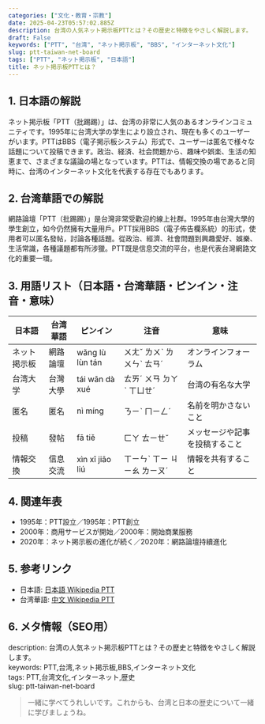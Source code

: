```yaml
---
categories: ["文化・教育・宗教"]
date: 2025-04-23T05:57:02.885Z
description: 台湾の人気ネット掲示板PTTとは？その歴史と特徴をやさしく解説します。
draft: False
keywords: ["PTT", "台湾", "ネット掲示板", "BBS", "インターネット文化"]
slug: ptt-taiwan-net-board
tags: ["PTT", "ネット掲示板", "日本語"]
title: ネット掲示板PTTとは？
---
```




## 1. 日本語の解説
ネット掲示板「PTT（批踢踢）」は、台湾の非常に人気のあるオンラインコミュニティです。1995年に台湾大学の学生により設立され、現在も多くのユーザーがいます。PTTはBBS（電子掲示板システム）形式で、ユーザーは匿名で様々な話題について投稿できます。政治、経済、社会問題から、趣味や娯楽、生活の知恵まで、さまざまな議論の場となっています。PTTは、情報交換の場であると同時に、台湾のインターネット文化を代表する存在でもあります。

## 2. 台湾華語での解説
網路論壇「PTT（批踢踢）」是台灣非常受歡迎的線上社群。1995年由台灣大學的學生創立，如今仍然擁有大量用戶。PTT採用BBS（電子佈告欄系統）的形式，使用者可以匿名發帖，討論各種話題。從政治、經濟、社會問題到興趣愛好、娛樂、生活常識，各種議題都有所涉獵。PTT既是信息交流的平台，也是代表台灣網路文化的重要一環。

## 3. 用語リスト（日本語・台湾華語・ピンイン・注音・意味）
| 日本語   | 台湾華語      | ピンイン | 注音     | 意味                      |
|---------|--------------|---------|----------|--------------------------|
| ネット掲示板 | 網路論壇      | wǎng lù lùn tán | ㄨㄤˇ ㄌㄨˋ ㄌㄨㄣˋ ㄊㄢˊ | オンラインフォーラム        |
| 台湾大学 | 台灣大學     | tái wān dà xué | ㄊㄞˊ ㄨㄢ ㄉㄚˋ ㄒㄩㄝˊ | 台湾の有名な大学           |
| 匿名     | 匿名          | nì míng | ㄋㄧˋ ㄇㄧㄥˊ | 名前を明かさないこと        |
| 投稿     | 發帖          | fā tiě   | ㄈㄚ ㄊㄧㄝˇ     | メッセージや記事を投稿すること |
| 情報交換 | 信息交流     | xìn xī jiāo liú | ㄒㄧㄣˋ ㄒㄧ ㄐㄧㄠ ㄌㄧㄡˊ | 情報を共有すること          |

## 4. 関連年表
- 1995年：PTT設立／1995年：PTT創立
- 2000年：商用サービスが開始／2000年：開始商業服務
- 2020年：ネット掲示板の進化が続く／2020年：網路論壇持續進化

## 5. 参考リンク
- 日本語: [日本語 Wikipedia PTT](https://ja.wikipedia.org/wiki/PTT_(ネット掲示板))
- 台湾華語: [中文 Wikipedia PTT](https://zh.wikipedia.org/wiki/PTT)

## 6. メタ情報（SEO用）
description: 台湾の人気ネット掲示板PTTとは？その歴史と特徴をやさしく解説します。  
keywords: PTT,台湾,ネット掲示板,BBS,インターネット文化  
tags: PTT,台湾文化,インターネット,歴史  
slug: ptt-taiwan-net-board  

>一緒に学べてうれしいです。これからも、台湾と日本の歴史について一緒に学びましょうね。